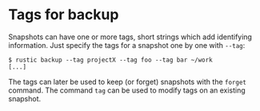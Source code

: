 # Tags for backup

Snapshots can have one or more tags, short strings which add identifying
information. Just specify the tags for a snapshot one by one with `--tag`:

```console
$ rustic backup --tag projectX --tag foo --tag bar ~/work
[...]
```

The tags can later be used to keep (or forget) snapshots with the `forget`
command. The command `tag` can be used to modify tags on an existing snapshot.
